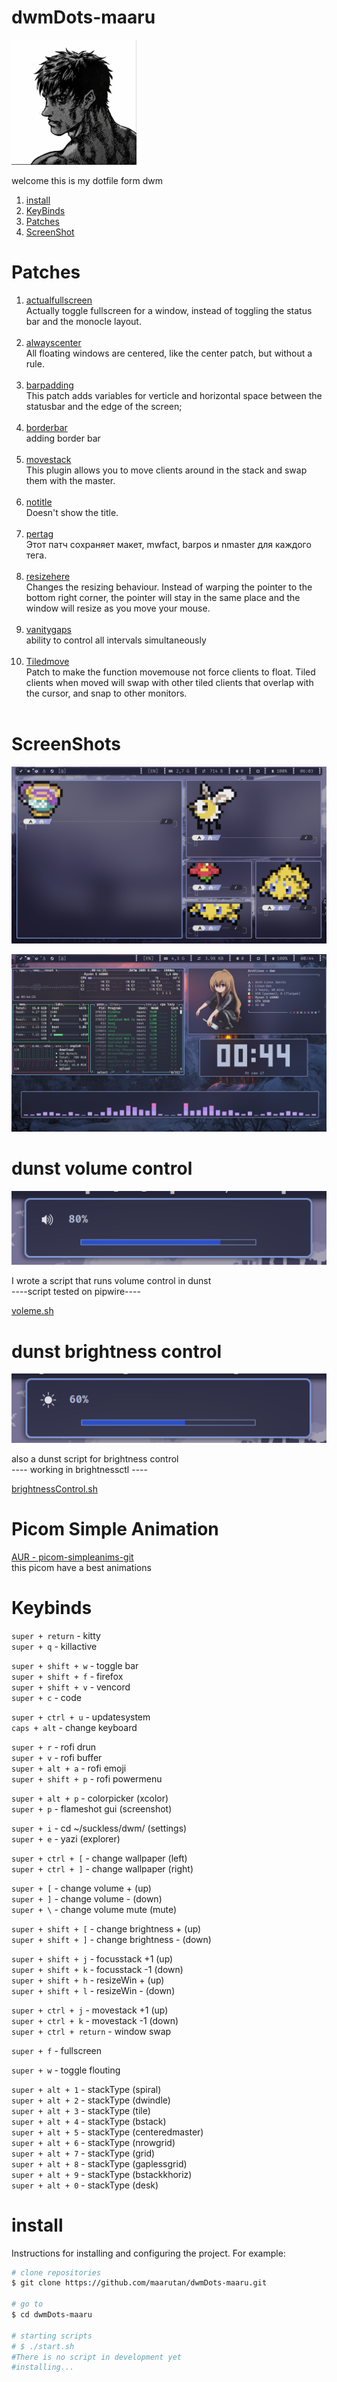 # dwmDots-maaru

<img src="Images/profile/maaru.png" alt="logo" width="200"/>

welcome this is my dotfile form dwm

1. [install](#install)
2. [KeyBinds](#KeyBinds)
3. [Patches](#Patches)
4. [ScreenShot](#ScreenShots)
   <br/>

# Patches

1. [actualfullscreen](https://dwm.suckless.org/patches/actualfullscreen/) <br/>
   Actually toggle fullscreen for a window, instead of toggling the status bar and the monocle layout. <br/> <br/>
2. [alwayscenter](https://dwm.suckless.org/patches/alwayscenter/)<br/>All floating windows are centered, like the center patch, but without a rule.
   <br/> <br/>
3. [barpadding](https://dwm.suckless.org/patches/barpadding/)<br/>This patch adds variables for verticle and horizontal space between the statusbar and the edge of the screen;
   <br/><br/>
4. [borderbar](https://github.com/maarutan/dwmDots-maaru/blob/main/suckless/dwm/patches/barpadding.diff)<br/>
   adding border bar<br/><br/>
5. [movestack](https://dwm.suckless.org/patches/movestack/)<br/>
   This plugin allows you to move clients around in the stack and swap them with the master.<br/><br/>
6. [notitle](https://dwm.suckless.org/patches/notitle/)<br/>
   Doesn't show the title. <br/><br/>
7. [pertag](https://dwm.suckless.org/patches/pertag/)<br/>
   Этот патч сохраняет макет, mwfact, barpos и nmaster для каждого тега. <br/><br/>
8. [resizehere](https://dwm.suckless.org/patches/resizehere/)<br/>
   Changes the resizing behaviour. Instead of warping the pointer to the bottom right corner, the pointer will stay in the same place and the window will resize as you move your mouse.
   <br/><br/>
9. [vanitygaps](https://dwm.suckless.org/patches/vanitygaps/)<br/>ability to control all intervals simultaneously
   <br/><br/>
10. [Tiledmove](https://dwm.suckless.org/patches/tiledmove/)<br/>Patch to make the function movemouse not force clients to float.
    Tiled clients when moved will swap with other tiled clients that overlap with the cursor, and snap to other monitors.
    <br/><br/>

# ScreenShots

![rice](./Images/screenshots/dwm1.png)

![rice](./Images/screenshots/Mydwm.png)

# dunst volume control

![rice](./Images/screenshots/dunst.png)

<p>
I wrote a script that runs volume control in dunst <br/>
----script tested on pipwire----
</p>

[voleme.sh](https://github.com/maarutan/dwmDots-maaru/blob/main/suckless/scripts/volume.sh)

# dunst brightness control

![rice](./Images/screenshots/dunst2.png)

<p>
also a dunst script for brightness control<br/>
---- working in brightnessctl ---- 
</p>

[brightnessControl.sh](https://github.com/maarutan/dwmDots-maaru/blob/main/suckless/scripts/brightnessControl.sh)

# Picom Simple Animation

[AUR -  picom-simpleanims-git  ](https://aur.archlinux.org/packages/picom-simpleanims-git)
<br/>
this picom have a best animations

# Keybinds

`super + return` - kitty <br/>
`super + q` - killactive<br/>

`super + shift + w` - toggle bar<br/>
`super + shift + f` - firefox<br/>
`super + shift + v` - vencord<br/>
`super + c` - code <br/>

`super + ctrl + u` - updatesystem<br/>
`caps + alt` - change keyboard<br/>

`super + r` - rofi drun<br/>
`super + v` - rofi buffer<br/>
`super + alt + a` - rofi emoji<br/>
`super + shift + p` - rofi powermenu<br/>

`super + alt + p` - colorpicker (xcolor)<br/>
`super + p` - flameshot gui (screenshot)<br/>

`super + i` - cd ~/suckless/dwm/ (settings)<br/>
`super + e` - yazi (explorer)<br/>

`super + ctrl + [` - change wallpaper (left)<br/>
`super + ctrl + ]` - change wallpaper (right)<br/>

`super + [` - change volume + (up)<br/>
`super + ]` - change volume - (down)<br/>
`super + \` - change volume mute (mute)<br/>

`super + shift + [` - change brightness + (up)<br/>
`super + shift + ]` - change brightness - (down)<br/>

`super + shift + j` - focusstack +1 (up)<br/>
`super + shift + k` - focusstack -1 (down)<br/>
`super + shift + h` - resizeWin + (up)<br/>
`super + shift + l` - resizeWin - (down)<br/>

`super + ctrl + j` - movestack +1 (up)<br/>
`super + ctrl + k` - movestack -1 (down)<br/>
`super + ctrl + return` - window swap<br/>

`super + f` - fullscreen<br/>

`super + w` - toggle flouting<br/>

`super + alt + 1` - stackType (spiral) <br/>
`super + alt + 2` - stackType (dwindle) <br/>
`super + alt + 3` - stackType (tile) <br/>
`super + alt + 4` - stackType (bstack) <br/>
`super + alt + 5` - stackType (centeredmaster) <br/>
`super + alt + 6` - stackType (nrowgrid) <br/>
`super + alt + 7` - stackType (grid) <br/>
`super + alt + 8` - stackType (gaplessgrid) <br/>
`super + alt + 9` - stackType (bstackkhoriz) <br/>
`super + alt + 0` - stackType (desk) <br/>

# install

Instructions for installing and configuring the project. For example:

```bash
# clone repositories
$ git clone https://github.com/maarutan/dwmDots-maaru.git

# go to
$ cd dwmDots-maaru

# starting scripts
# $ ./start.sh
#There is no script in development yet
#installing...
```
